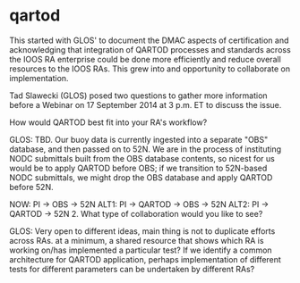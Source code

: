 qartod
======
This started with GLOS' to document the DMAC aspects of certification and acknowledging that integration of QARTOD processes and standards across the IOOS RA enterprise could be done more efficiently and reduce overall resources to the IOOS RAs. This grew into and opportunity to collaborate on implementation.

Tad Slawecki (GLOS) posed two questions to gather more information before a Webinar on 17 September 2014 at 3 p.m. ET to discuss the issue.

How would QARTOD best fit into your RA's workflow?

GLOS: TBD. Our buoy data is currently ingested into a separate "OBS" database, and then passed on to 52N. We are in the process of instituting NODC submittals built from the OBS database contents, so nicest for us would be to apply QARTOD before OBS; if we transition to 52N-based NODC submittals, we might drop the OBS database and apply QARTOD before 52N.

NOW: PI -> OBS -> 52N
ALT1: PI -> QARTOD -> OBS -> 52N
ALT2: PI -> QARTOD -> 52N 
2. What type of collaboration would you like to see?

GLOS: Very open to different ideas, main thing is not to duplicate efforts across RAs. at a minimum, a shared resource that shows which RA is working on/has implemented a particular test? If we identify a common architecture for QARTOD application, perhaps implementation of different tests for different parameters can be undertaken by different RAs?


